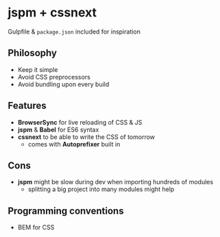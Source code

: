 # jspm + cssnext

Gulpfile & `package.json` included for inspiration

## Philosophy

- Keep it simple
- Avoid CSS preprocessors
- Avoid bundling upon every build

## Features

- **BrowserSync** for live reloading of CSS & JS
- **jspm** & **Babel** for ES6 syntax
- **cssnext** to be able to write the CSS of tomorrow
  - comes with **Autoprefixer** built in

## Cons

- **jspm** might be slow during dev when importing hundreds of modules
  - splitting a big project into many modules might help

## Programming conventions

- BEM for CSS
